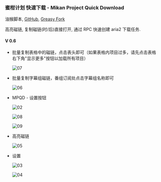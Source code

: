 ### 蜜柑计划 快速下载 - Mikan Project Quick Download

油猴脚本, [GitHub](https://github.com/ewigl/mpus), [Greasy Fork](https://greasyfork.org/zh-CN/scripts/481873-%E8%9C%9C%E6%9F%91%E8%AE%A1%E5%88%92-%E5%BF%AB%E9%80%9F%E4%B8%8B%E8%BD%BD-mikan-project-quick-download)

高亮磁链, 复制磁链(时/后)直接打开, 通过 RPC 快速创建 aria2 下载任务.

#### V 0.6

-   批量复制表格中的磁链，点击表头即可（如果表格内项目过多，请先点击表格右下角"显示更多"按钮以加载所有项目）

    ![07](https://raw.githubusercontent.com/ewigl/mpus/main/images/07.png)

-   批量复制字幕组磁链，番组订阅处点击字幕组名称即可

    ![06](https://raw.githubusercontent.com/ewigl/mpus/main/images/06.png)

-   MPQD - 设置按钮

    ![02](https://raw.githubusercontent.com/ewigl/mpus/main/images/02.jpg)

    ![08](https://raw.githubusercontent.com/ewigl/mpus/main/images/08.png)

    ![09](https://raw.githubusercontent.com/ewigl/mpus/main/images/09.png)

-   高亮磁链

    ![05](https://raw.githubusercontent.com/ewigl/mpus/main/images/05.jpg)

-   设置

    ![03](https://raw.githubusercontent.com/ewigl/mpus/main/images/03.jpg)

    ![04](https://raw.githubusercontent.com/ewigl/mpus/main/images/04.jpg)
